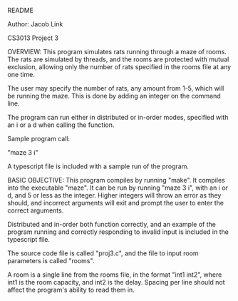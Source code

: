 README

Author: Jacob Link

CS3013 Project 3

OVERVIEW:
This program simulates rats running through a maze of rooms. The rats are 
simulated by threads, and the rooms are protected with mutual exclusion, allowing
only the number of rats specified in the rooms file at any one time. 

The user may specify the number of rats, any amount from 1-5, which will be running
the maze. This is done by adding an integer on the command line.

The program can run either in distributed or in-order modes, specified with an 
i or a d when calling the function. 

Sample program call:

"maze 3 i"

A typescript file is included with a sample run of the program. 

BASIC OBJECTIVE:
This program compiles by running "make". It compiles into the executable "maze".
It can be run by running "maze 3 i", with an i or d, and 5 or less as the integer.
Higher integers will throw an error as they should, and incorrect arguments will
exit and prompt the user to enter the correct arguments.

Distributed and in-order both function correctly, and an example of the program 
running and correctly responding to invalid input is included in the typescript file.

The source code file is called "proj3.c", and the file to input room parameters is 
called "rooms".

A room is a single line from the rooms file, in the format "int1 int2", where int1 is the
room capacity, and int2 is the delay. Spacing per line should not affect the program's ability 
to read them in. 
